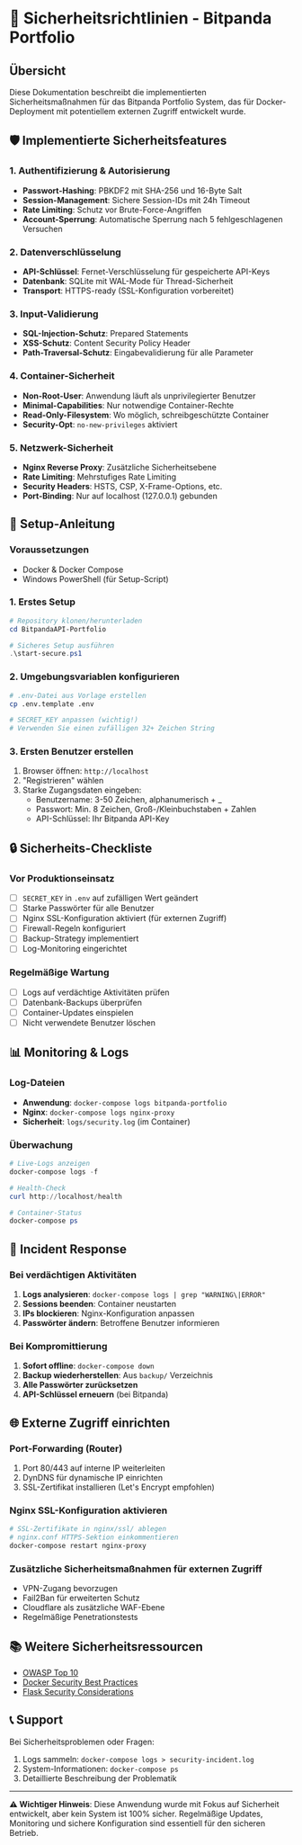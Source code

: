 # 🔐 Sicherheitsrichtlinien - Bitpanda Portfolio

## Übersicht

Diese Dokumentation beschreibt die implementierten Sicherheitsmaßnahmen für das Bitpanda Portfolio System, das für Docker-Deployment mit potentiellem externen Zugriff entwickelt wurde.

## 🛡️ Implementierte Sicherheitsfeatures

### 1. Authentifizierung & Autorisierung
- **Passwort-Hashing**: PBKDF2 mit SHA-256 und 16-Byte Salt
- **Session-Management**: Sichere Session-IDs mit 24h Timeout
- **Rate Limiting**: Schutz vor Brute-Force-Angriffen
- **Account-Sperrung**: Automatische Sperrung nach 5 fehlgeschlagenen Versuchen

### 2. Datenverschlüsselung
- **API-Schlüssel**: Fernet-Verschlüsselung für gespeicherte API-Keys
- **Datenbank**: SQLite mit WAL-Mode für Thread-Sicherheit
- **Transport**: HTTPS-ready (SSL-Konfiguration vorbereitet)

### 3. Input-Validierung
- **SQL-Injection-Schutz**: Prepared Statements
- **XSS-Schutz**: Content Security Policy Header
- **Path-Traversal-Schutz**: Eingabevalidierung für alle Parameter

### 4. Container-Sicherheit
- **Non-Root-User**: Anwendung läuft als unprivilegierter Benutzer
- **Minimal-Capabilities**: Nur notwendige Container-Rechte
- **Read-Only-Filesystem**: Wo möglich, schreibgeschützte Container
- **Security-Opt**: `no-new-privileges` aktiviert

### 5. Netzwerk-Sicherheit
- **Nginx Reverse Proxy**: Zusätzliche Sicherheitsebene
- **Rate Limiting**: Mehrstufiges Rate Limiting
- **Security Headers**: HSTS, CSP, X-Frame-Options, etc.
- **Port-Binding**: Nur auf localhost (127.0.0.1) gebunden

## 🚀 Setup-Anleitung

### Voraussetzungen
- Docker & Docker Compose
- Windows PowerShell (für Setup-Script)

### 1. Erstes Setup
```powershell
# Repository klonen/herunterladen
cd BitpandaAPI-Portfolio

# Sicheres Setup ausführen
.\start-secure.ps1
```

### 2. Umgebungsvariablen konfigurieren
```bash
# .env-Datei aus Vorlage erstellen
cp .env.template .env

# SECRET_KEY anpassen (wichtig!)
# Verwenden Sie einen zufälligen 32+ Zeichen String
```

### 3. Ersten Benutzer erstellen
1. Browser öffnen: `http://localhost`
2. "Registrieren" wählen
3. Starke Zugangsdaten eingeben:
   - Benutzername: 3-50 Zeichen, alphanumerisch + _
   - Passwort: Min. 8 Zeichen, Groß-/Kleinbuchstaben + Zahlen
   - API-Schlüssel: Ihr Bitpanda API-Key

## 🔒 Sicherheits-Checkliste

### Vor Produktionseinsatz
- [ ] `SECRET_KEY` in `.env` auf zufälligen Wert geändert
- [ ] Starke Passwörter für alle Benutzer
- [ ] Nginx SSL-Konfiguration aktiviert (für externen Zugriff)
- [ ] Firewall-Regeln konfiguriert
- [ ] Backup-Strategy implementiert
- [ ] Log-Monitoring eingerichtet

### Regelmäßige Wartung
- [ ] Logs auf verdächtige Aktivitäten prüfen
- [ ] Datenbank-Backups überprüfen
- [ ] Container-Updates einspielen
- [ ] Nicht verwendete Benutzer löschen

## 📊 Monitoring & Logs

### Log-Dateien
- **Anwendung**: `docker-compose logs bitpanda-portfolio`
- **Nginx**: `docker-compose logs nginx-proxy`
- **Sicherheit**: `logs/security.log` (im Container)

### Überwachung
```powershell
# Live-Logs anzeigen
docker-compose logs -f

# Health-Check
curl http://localhost/health

# Container-Status
docker-compose ps
```

## 🚨 Incident Response

### Bei verdächtigen Aktivitäten
1. **Logs analysieren**: `docker-compose logs | grep "WARNING\|ERROR"`
2. **Sessions beenden**: Container neustarten
3. **IPs blockieren**: Nginx-Konfiguration anpassen
4. **Passwörter ändern**: Betroffene Benutzer informieren

### Bei Kompromittierung
1. **Sofort offline**: `docker-compose down`
2. **Backup wiederherstellen**: Aus `backup/` Verzeichnis
3. **Alle Passwörter zurücksetzen**
4. **API-Schlüssel erneuern** (bei Bitpanda)

## 🌐 Externe Zugriff einrichten

### Port-Forwarding (Router)
1. Port 80/443 auf interne IP weiterleiten
2. DynDNS für dynamische IP einrichten
3. SSL-Zertifikat installieren (Let's Encrypt empfohlen)

### Nginx SSL-Konfiguration aktivieren
```bash
# SSL-Zertifikate in nginx/ssl/ ablegen
# nginx.conf HTTPS-Sektion einkommentieren
docker-compose restart nginx-proxy
```

### Zusätzliche Sicherheitsmaßnahmen für externen Zugriff
- VPN-Zugang bevorzugen
- Fail2Ban für erweiterten Schutz
- Cloudflare als zusätzliche WAF-Ebene
- Regelmäßige Penetrationstests

## 📚 Weitere Sicherheitsressourcen

- [OWASP Top 10](https://owasp.org/www-project-top-ten/)
- [Docker Security Best Practices](https://docs.docker.com/engine/security/)
- [Flask Security Considerations](https://flask.palletsprojects.com/en/2.3.x/security/)

## 📞 Support

Bei Sicherheitsproblemen oder Fragen:
1. Logs sammeln: `docker-compose logs > security-incident.log`
2. System-Informationen: `docker-compose ps`
3. Detaillierte Beschreibung der Problematik

---

**⚠️ Wichtiger Hinweis**: Diese Anwendung wurde mit Fokus auf Sicherheit entwickelt, aber kein System ist 100% sicher. Regelmäßige Updates, Monitoring und sichere Konfiguration sind essentiell für den sicheren Betrieb.
